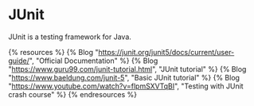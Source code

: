 # JUnit

JUnit is a testing framework for Java.

{% resources %}
  {% Blog "https://junit.org/junit5/docs/current/user-guide/", "Official Documentation" %}
  {% Blog "https://www.guru99.com/junit-tutorial.html", "JUnit tutorial" %}
  {% Blog "https://www.baeldung.com/junit-5", "Basic JUnit tutorial" %}
  {% Blog "https://www.youtube.com/watch?v=flpmSXVTqBI", "Testing with JUnit crash course" %}
{% endresources %}
